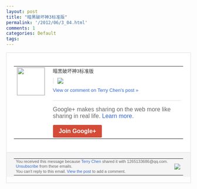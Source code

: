```yaml
---
layout: post
title: "暗黑破坏神3标准版"
permalink: '/2012/06/3_04.html'
comments: 1
categories: Default
tags: 
---
```

<div style="border:solid 1px #dfdfdf;color:#686868;font:13px Arial"><div style="background-color:#fff;padding:20px;"><table cellpadding="0" cellspacing="0"><tr><td style="padding-right:15px;vertical-align:top"><a href="https://plus.google.com/_/notifications/ngemlink?&amp;emid=CICUnJT0tLACFUci3godZDsAAA&amp;path=%2F108643996575278738906&amp;dt=1338824026691"><img height="75" src="https://lh3.googleusercontent.com/-KKRGTyJ5Bl0/AAAAAAAAAAI/AAAAAAAAEEY/jllxqER5dCk/s75-c-k-a/photo.jpg" style="border:solid 1px #cccccc;" width="75"/></a></td><td style="width:578px;color:#333;font:13px Arial;vertical-align:top;"><div style="padding-bottom:10px">暗黑破坏神3标准版</div><div style="margin-bottom:10px;padding-left:10px; border-left:2px solid #EAEAEA"><span style="margin-right:5px"><a href="https://plus.google.com/_/notifications/ngemlink?&amp;emid=CICUnJT0tLACFUci3godZDsAAA&amp;path=%2F108643996575278738906%2Fposts%2F1vtbPTjzHuF%3Fgpinv%3DAMIXal9UPVYmKWaFnoc-v2Uz2uCy4SDgTMCzOdHa8lbO1zo7IIqBiKJGfTBRdf5cGxgtsV0qQNAQMO1R9wksiVb6E2LpV4Ec4yijQlJlaG817lcTEALit3I&amp;dt=1338824026691" style="zSoyz;"><img border="0" src="https://lh3.googleusercontent.com/-vcojLsNwuMw/T8zSl51nSeI/AAAAAAAAJgU/4AmaYEEll6s/w160/QQ%25E6%258B%25BC%25E9%259F%25B3%25E6%2588%25AA%25E5%259B%25BE%25E6%259C%25AA%25E5%2591%25BD%25E5%2590%258D.png" style="max-height:200px;max-width:275px"/></a></span></div><a href="https://plus.google.com/_/notifications/ngemlink?&amp;emid=CICUnJT0tLACFUci3godZDsAAA&amp;path=%2F108643996575278738906%2Fposts%2F1vtbPTjzHuF%3Fgpinv%3DAMIXal9UPVYmKWaFnoc-v2Uz2uCy4SDgTMCzOdHa8lbO1zo7IIqBiKJGfTBRdf5cGxgtsV0qQNAQMO1R9wksiVb6E2LpV4Ec4yijQlJlaG817lcTEALit3I&amp;dt=1338824026691" style="color:#3366CC;text-decoration:none;">View or comment on Terry Chen's post »</a><div style="margin-top:20px;border-top:solid 1px #dfdfdf"><div style="padding:15px 0;color:#686868;font:16px Arial;">Google+ makes sharing on the web more like sharing in real life. <a href="http://www.google.com/+/learnmore/" style="color:#3366CC;text-decoration:none;">Learn more</a>.</div><a href="https://plus.google.com/_/notifications/ngemlink?&amp;emid=CICUnJT0tLACFUci3godZDsAAA&amp;path=%2F%3Fgpinv%3DAMIXal9UPVYmKWaFnoc-v2Uz2uCy4SDgTMCzOdHa8lbO1zo7IIqBiKJGfTBRdf5cGxgtsV0qQNAQMO1R9wksiVb6E2LpV4Ec4yijQlJlaG817lcTEALit3I&amp;dt=1338824026691" style="display:inline-block;padding:7px 15px;background-color:#d44b38; color:#fff;font-size:16px; font-weight:bold;border-radius:2px;border:solid 1px #c43b28; white-space:nowrap;text-decoration:none">Join Google+</a></div></td></tr></table></div><div style="border-top:solid 1px #dfdfdf;padding:0 20px; background-color:#f5f5f5"><table cellpadding="0" cellspacing="0" style="height:50px"><tbody><tr><td style="vertical-align:middle;width:100%; color:#636363;font:11px Arial; line-height:120%">You received this message because <a href="https://plus.google.com/_/notifications/ngemlink?&amp;emid=CICUnJT0tLACFUci3godZDsAAA&amp;path=%2F108643996575278738906%3Fgpinv%3DAMIXal9UPVYmKWaFnoc-v2Uz2uCy4SDgTMCzOdHa8lbO1zo7IIqBiKJGfTBRdf5cGxgtsV0qQNAQMO1R9wksiVb6E2LpV4Ec4yijQlJlaG817lcTEALit3I&amp;dt=1338824026691" style="color:#3366CC;text-decoration:none;">Terry Chen</a> shared it with 1265133686@qq.com. <a href="https://plus.google.com/_/notifications/ngemlink?&amp;emid=CICUnJT0tLACFUci3godZDsAAA&amp;path=%2F_%2Fnonplus%2Femailsettings%3Fgpinv%3DAMIXal9UPVYmKWaFnoc-v2Uz2uCy4SDgTMCzOdHa8lbO1zo7IIqBiKJGfTBRdf5cGxgtsV0qQNAQMO1R9wksiVb6E2LpV4Ec4yijQlJlaG817lcTEALit3I%26est%3DADH5u8U4fgpkGijrDxHVxaxeUMpLt7yg5CUU57EVen_HnrQqnDm6VBqtAgKYtQjJ0kxo-Vrs80GdhzE9P0d-EL4rEBUx8PE7WmlFJjYVJPbZmY_8-nmNOOT8IF2hfNu-igk_UfRmPIjP&amp;dt=1338824026691" style="color:#3366CC;text-decoration:none;">Unsubscribe</a> from these emails.<br/>You can't reply to this email. <a href="https://plus.google.com/_/notifications/ngemlink?&amp;emid=CICUnJT0tLACFUci3godZDsAAA&amp;path=%2F108643996575278738906%2Fposts%2F1vtbPTjzHuF%3Fgpinv%3DAMIXal9UPVYmKWaFnoc-v2Uz2uCy4SDgTMCzOdHa8lbO1zo7IIqBiKJGfTBRdf5cGxgtsV0qQNAQMO1R9wksiVb6E2LpV4Ec4yijQlJlaG817lcTEALit3I&amp;dt=1338824026691" style="color:#3366CC;text-decoration:none;">View the post</a> to add a comment.<br/></td><td><img src="https://ssl.gstatic.com/s2/oz/images/notifications/logo/google-plus-6617a72bb36cc548861652780c9e6ff1.png"/></td></tr></tbody></table></div></div>